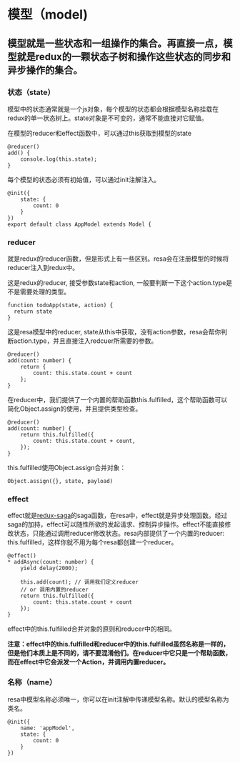 # 模型（model)

## 模型就是一些状态和一组操作的集合。再直接一点，模型就是redux的一颗状态子树和操作这些状态的同步和异步操作的集合。

### 状态（state）
模型中的状态通常就是一个js对象，每个模型的状态都会根据模型名称挂载在redux的单一状态树上。state对象是不可变的，通常不能直接对它赋值。

在模型的reducer和effect函数中，可以通过this获取到模型的state
```
@reducer()
add() {
    console.log(this.state);
}
```

每个模型的状态必须有初始值，可以通过init注解注入。
```
@init({
    state: {
        count: 0
    }
})
export default class AppModel extends Model {

```

### reducer
就是redux的reducer函数，但是形式上有一些区别。resa会在注册模型的时候将reducer注入到redux中。

这是redux的reducer, 接受参数state和action, 一般要判断一下这个action.type是不是需要处理的类型。
```
function todoApp(state, action) {
  return state
}
```
这是resa模型中的reducer, state从this中获取，没有action参数，resa会帮你判断action.type，并且直接注入redcuer所需要的参数。
```
@reducer()
add(count: number) {
    return {
        count: this.state.count + count
    };
}
```
在reducer中，我们提供了一个内置的帮助函数this.fulfilled，这个帮助函数可以简化Object.assign的使用，并且提供类型检查。
```
@reducer()
add(count: number) {
    return this.fulfilled({
        count: this.state.count + count,
    });
}
```
this.fulfilled使用Object.assign合并对象：
```
Object.assign({}, state, payload)
```

### effect
effect就是[redux-saga](https://github.com/redux-saga/redux-saga)的saga函数，在resa中，effect就是异步处理函数。经过saga的加持，effect可以随性所欲的发起请求、控制异步操作。effect不能直接修改状态，只能通过调用reducer修改状态。resa内部提供了一个内置的reducer: this.fulfilled，这样你就不用为每个resa都创建一个reducer。
```
@effect()
* addAsync(count: number) {
    yield delay(2000);

    this.add(count); // 调用我们定义reducer
    // or 调用内置的reducer
    return this.fulfilled({
        count: this.state.count + count
    });
}
```
effect中的this.fulfilled合并对象的原则和reducer中的相同。

**注意：effect中的this.fulfilled和reducer中的this.fulfilled虽然名称是一样的，但是他们本质上是不同的，请不要混淆他们。在reducer中它只是一个帮助函数，而在effect中它会派发一个Action，并调用内置reducer。**

### 名称（name）
resa中模型名称必须唯一，你可以在init注解中传递模型名称。默认的模型名称为类名。
```
@init({
    name: 'appModel',
    state: {
        count: 0
    }
})
```



